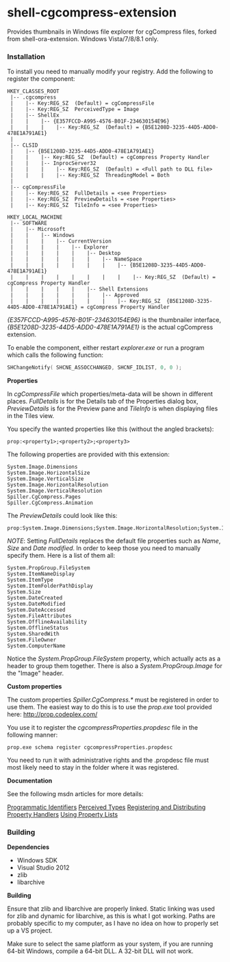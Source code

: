 # shell-cgcompress-extension

Provides thumbnails in Windows file explorer for cgCompress files, forked from shell-ora-extension. Windows Vista/7/8/8.1 only.

### Installation

To install you need to manually modify your registry. Add the following to register the component:

```
HKEY_CLASSES_ROOT
 |-- .cgcompress
 |    |-- Key:REG_SZ  (Default) = cgCompressFile
 |    |-- Key:REG_SZ  PerceivedType = Image
 |    |-- ShellEx
 |    |    |-- {E357FCCD-A995-4576-B01F-234630154E96}
 |    |    |    |-- Key:REG_SZ  (Default) = {B5E1208D-3235-44D5-ADD0-478E1A791AE1}
 |
 |-- CLSID
 |    |-- {B5E1208D-3235-44D5-ADD0-478E1A791AE1}
 |    |    |-- Key:REG_SZ  (Default) = cgCompress Property Handler
 |    |    |-- InprocServer32
 |    |    |    |-- Key:REG_SZ  (Default) = <Full path to DLL file>
 |    |    |    |-- Key:REG_SZ  ThreadingModel = Both
 |
 |-- cgCompressFile
 |    |-- Key:REG_SZ  FullDetails = <see Properties>
 |    |-- Key:REG_SZ  PreviewDetails = <see Properties>
 |    |-- Key:REG_SZ  TileInfo = <see Properties>
 
HKEY_LOCAL_MACHINE
 |-- SOFTWARE
 |    |-- Microsoft
 |    |    |-- Windows
 |    |    |    |-- CurrentVersion
 |    |    |    |    |-- Explorer
 |    |    |    |    |    |-- Desktop
 |    |    |    |    |    |    |-- NameSpace
 |    |    |    |    |    |    |    |-- {B5E1208D-3235-44D5-ADD0-478E1A791AE1}
 |    |    |    |    |    |    |    |    |-- Key:REG_SZ  (Default) = cgCompress Property Handler
 |    |    |    |    |    |-- Shell Extensions
 |    |    |    |    |    |    |-- Approved
 |    |    |    |    |    |    |    |-- Key:REG_SZ  {B5E1208D-3235-44D5-ADD0-478E1A791AE1} = cgCompress Property Handler
```

*{E357FCCD-A995-4576-B01F-234630154E96}* is the thumbnailer interface, *{B5E1208D-3235-44D5-ADD0-478E1A791AE1}* is the actual cgCompress extension.

To enable the component, either restart *explorer.exe* or run a program which calls the following function:

```C++
SHChangeNotify( SHCNE_ASSOCCHANGED, SHCNF_IDLIST, 0, 0 );
```

**Properties**

In *cgCompressFile* which properties/meta-data will be shown in different places. *FullDetails* is for the Details tab of the Properties dialog box, *PreviewDetails* is for the Preview pane and *TileInfo* is when displaying files in the Tiles view.

You specify the wanted properties like this (without the angled brackets):

```
prop:<property1>;<property2>;<property3>
```

The following properties are provided with this extension:

```
System.Image.Dimensions
System.Image.HorizontalSize
System.Image.VerticalSize
System.Image.HorizontalResolution
System.Image.VerticalResolution
Spiller.CgCompress.Pages
Spiller.CgCompress.Animation
```

The *PreviewDetails* could look like this:

```
prop:System.Image.Dimensions;System.Image.HorizontalResolution;System.Image.VerticalResolution
```

*NOTE*: Setting *FullDetails* replaces the default file properties such as *Name*, *Size* and *Date modified*. In order to keep those you need to manually specify them. Here is a list of them all:

```
System.PropGroup.FileSystem
System.ItemNameDisplay
System.ItemType
System.ItemFolderPathDisplay
System.Size
System.DateCreated
System.DateModified
System.DateAccessed
System.FileAttributes
System.OfflineAvailability
System.OfflineStatus
System.SharedWith
System.FileOwner
System.ComputerName
```

Notice the *System.PropGroup.FileSystem* property, which actually acts as a header to group them together. There is also a *System.PropGroup.Image* for the "Image" header.

**Custom properties**

The custom properties *Spiller.CgCompress.\** must be registered in order to use them. The easiest way to do this is to use the *prop.exe* tool provided here: http://prop.codeplex.com/

You use it to register the *cgcompressProperties.propdesc* file in the following manner:

```
prop.exe schema register cgcompressProperties.propdesc
```

You need to run it with administrative rights and the .propdesc file must most likely need to stay in the folder where it was registered.

**Documentation**

See the following msdn articles for more details:

[Programmatic Identifiers](http://msdn.microsoft.com/en-us/library/windows/desktop/cc144152(v=vs.85).aspx)
[Perceived Types](http://msdn.microsoft.com/en-us/library/windows/desktop/cc144150(v=vs.85).aspx)
[Registering and Distributing Property Handlers](http://msdn.microsoft.com/en-us/library/windows/desktop/dd894084(v=vs.85).aspx)
[Using Property Lists](http://msdn.microsoft.com/en-us/library/windows/desktop/cc144133(v=vs.85).aspx)


### Building

**Dependencies**

- Windows SDK
- Visual Studio 2012
- zlib
- libarchive

**Building**

Ensure that zlib and libarchive are properly linked. Static linking was used for zlib and dynamic for libarchive, as this is what I got working. Paths are probably specific to my computer, as I have no idea on how to properly set up a VS project.

Make sure to select the same platform as your system, if you are running 64-bit Windows, compile a 64-bit DLL. A 32-bit DLL will not work.
